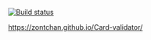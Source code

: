 [![Build status](https://ci.appveyor.com/api/projects/status/p3hv252hrewb63lo?svg=true)](https://ci.appveyor.com/project/zontchan/card-validator)

https://zontchan.github.io/Card-validator/